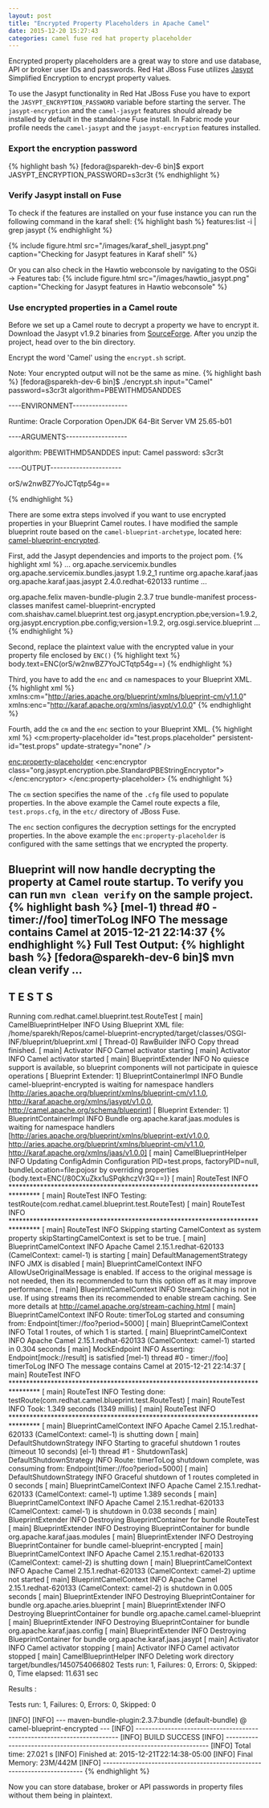 ```yaml
---
layout: post
title: "Encrypted Property Placeholders in Apache Camel"
date: 2015-12-20 15:27:43
categories: camel fuse red hat property placeholder
---
```

Encrypted property placeholders are a great way to store and use database, API or broker user IDs and passwords. Red Hat JBoss Fuse utilizes [Jasypt][1] Simplified Encryption to encrypt property values.

To use the Jasypt functionality in Red Hat JBoss Fuse you have to export the `JASYPT_ENCRYPTION_PASSWORD` variable before starting the server. The `jasypt-encryption` and the `camel-jasypt` features should already be installed by default in the standalone Fuse install. In Fabric mode your profile needs the `camel-jasypt` and the `jasypt-encryption` features installed.

### Export the encryption password
{% highlight bash %}
[fedora@sparekh-dev-6 bin]$ export JASYPT_ENCRYPTION_PASSWORD=s3cr3t
{% endhighlight %}
### Verify Jasypt install on Fuse
To check if the features are installed on your fuse instance you can run the following command in the karaf shell:
{% highlight bash %}
features:list -i | grep jasypt
{% endhighlight %}
<!--![karaf_shell_jasypt.png](/images/karaf_shell_jasypt.png)-->
{% include figure.html src="/images/karaf_shell_jasypt.png" caption="Checking for Jasypt features in Karaf shell" %}

Or you can also check in the Hawtio webconsole by navigating to the OSGi &rarr; Features tab:
{% include figure.html src="/images/hawtio_jasypt.png" caption="Checking for Jasypt features in Hawtio webconsole" %}

### Use encrypted properties in a Camel route
Before we set up a Camel route to decrypt a property we have to encrypt it. Download the Jasypt v1.9.2 binaries from [SourceForge][2]. After you unzip the project, head over to the bin directory.

Encrypt the word 'Camel' using the `encrypt.sh` script.

Note: Your encrypted output will not be the same as mine.
{% highlight bash %}
[fedora@sparekh-dev-6 bin]$ ./encrypt.sh input="Camel" password=s3cr3t algorithm=PBEWITHMD5ANDDES

----ENVIRONMENT-----------------

Runtime: Oracle Corporation OpenJDK 64-Bit Server VM 25.65-b01



----ARGUMENTS-------------------

algorithm: PBEWITHMD5ANDDES
input: Camel
password: s3cr3t



----OUTPUT----------------------

orS/w2nwBZ7YoJCTqtp54g==

{% endhighlight %}  

There are some extra steps involved if you want to use encrypted properties in your Blueprint Camel routes. I have modified the sample blueprint route based on the `camel-blueprint-archetype`, located here: [camel-blueprint-encrypted][3].

First, add the Jasypt dependencies and imports to the project pom.
{% highlight xml %}
...
<dependency>
    <groupId>org.apache.servicemix.bundles</groupId>
    <artifactId>org.apache.servicemix.bundles.jasypt</artifactId>
    <version>1.9.2_1</version>
    <scope>runtime</scope>
</dependency>
<dependency>
    <groupId>org.apache.karaf.jaas</groupId>
    <artifactId>org.apache.karaf.jaas.jasypt</artifactId>
    <version>2.4.0.redhat-620133</version>
    <scope>runtime</scope>
</dependency>
...
<!-- to generate the MANIFEST-FILE of the bundle -->
<plugin>
    <groupId>org.apache.felix</groupId>
    <artifactId>maven-bundle-plugin</artifactId>
    <version>2.3.7</version>
    <extensions>true</extensions>
    <executions>
        <execution>
            <id>bundle-manifest</id>
            <phase>process-classes</phase>
            <goals>
                <goal>manifest</goal>
            </goals>
        </execution>
    </executions>
    <configuration>
        <instructions>
            <Bundle-SymbolicName>camel-blueprint-encrypted</Bundle-SymbolicName>
            <Private-Package>com.shaishav.camel.blueprint.test</Private-Package>
            <Import-Package>org.jasypt.encryption.pbe;version=1.9.2, org.jasypt.encryption.pbe.config;version=1.9.2, org.osgi.service.blueprint</Import-Package>
        </instructions>
        </configuration>
</plugin>
...
{% endhighlight %}

Second, replace the plaintext value with the encrypted value in your property file enclosed by `ENC()`
{% highlight text %}
body.text=ENC(orS/w2nwBZ7YoJCTqtp54g==)
{% endhighlight %}

Third, you have to add the `enc` and `cm` namespaces to your Blueprint XML.
{% highlight xml %}
xmlns:cm="http://aries.apache.org/blueprint/xmlns/blueprint-cm/v1.1.0"
xmlns:enc="http://karaf.apache.org/xmlns/jasypt/v1.0.0"
{% endhighlight %}

Fourth, add the `cm` and the `enc` section to your Blueprint XML.
{% highlight xml %}
<cm:property-placeholder id="test.props.placeholder" persistent-id="test.props" update-strategy="none" />

<enc:property-placeholder>
    <enc:encryptor class="org.jasypt.encryption.pbe.StandardPBEStringEncryptor">
        <property name="config">
            <bean class="org.jasypt.encryption.pbe.config.EnvironmentStringPBEConfig">
                <property name="algorithm" value="PBEWithMD5AndDES" />
                <property name="passwordEnvName" value="JASYPT_ENCRYPTION_PASSWORD" />
            </bean>
        </property>
    </enc:encryptor>
</enc:property-placeholder>
{% endhighlight %}

The `cm` section specifies the name of the `.cfg` file used to populate properties. In the above example the Camel route expects a file, `test.props.cfg`, in the `etc/` directory of JBoss Fuse.

The `enc` section configures the decryption settings for the encrypted properties. In the above example the `enc:property-placeholder` is configured with the same settings that we encrypted the property.

Blueprint will now handle decrypting the property at Camel route startup. To verify you can run `mvn clean verify` on the sample project.
{% highlight bash %}
[mel-1) thread #0 - timer://foo] timerToLog                     INFO  The message contains Camel at 2015-12-21 22:14:37
{% endhighlight %}
Full Test Output:
{% highlight bash %}
[fedora@sparekh-dev-6 bin]$ mvn clean verify
...
-------------------------------------------------------
 T E S T S
-------------------------------------------------------
Running com.redhat.camel.blueprint.test.RouteTest
[                          main] CamelBlueprintHelper           INFO  Using Blueprint XML file: /home/sparekh/Repos/camel-blueprint-encrypted/target/classes/OSGI-INF/blueprint/blueprint.xml
[                      Thread-0] RawBuilder                     INFO  Copy thread finished.
[                          main] Activator                      INFO  Camel activator starting
[                          main] Activator                      INFO  Camel activator started
[                          main] BlueprintExtender              INFO  No quiesce support is available, so blueprint components will not participate in quiesce operations
[         Blueprint Extender: 1] BlueprintContainerImpl         INFO  Bundle camel-blueprint-encrypted is waiting for namespace handlers [http://aries.apache.org/blueprint/xmlns/blueprint-cm/v1.1.0, http://karaf.apache.org/xmlns/jasypt/v1.0.0, http://camel.apache.org/schema/blueprint]
[         Blueprint Extender: 1] BlueprintContainerImpl         INFO  Bundle org.apache.karaf.jaas.modules is waiting for namespace handlers [http://aries.apache.org/blueprint/xmlns/blueprint-ext/v1.0.0, http://aries.apache.org/blueprint/xmlns/blueprint-cm/v1.1.0, http://karaf.apache.org/xmlns/jaas/v1.0.0]
[                          main] CamelBlueprintHelper           INFO  Updating ConfigAdmin Configuration PID=test.props, factoryPID=null, bundleLocation=file:pojosr by overriding properties {body.text=ENC(/80CXuZkx1uSPqkhczVr3Q==)}
[                          main] RouteTest                      INFO  ********************************************************************************
[                          main] RouteTest                      INFO  Testing: testRoute(com.redhat.camel.blueprint.test.RouteTest)
[                          main] RouteTest                      INFO  ********************************************************************************
[                          main] RouteTest                      INFO  Skipping starting CamelContext as system property skipStartingCamelContext is set to be true.
[                          main] BlueprintCamelContext          INFO  Apache Camel 2.15.1.redhat-620133 (CamelContext: camel-1) is starting
[                          main] DefaultManagementStrategy      INFO  JMX is disabled
[                          main] BlueprintCamelContext          INFO  AllowUseOriginalMessage is enabled. If access to the original message is not needed, then its recommended to turn this option off as it may improve performance.
[                          main] BlueprintCamelContext          INFO  StreamCaching is not in use. If using streams then its recommended to enable stream caching. See more details at http://camel.apache.org/stream-caching.html
[                          main] BlueprintCamelContext          INFO  Route: timerToLog started and consuming from: Endpoint[timer://foo?period=5000]
[                          main] BlueprintCamelContext          INFO  Total 1 routes, of which 1 is started.
[                          main] BlueprintCamelContext          INFO  Apache Camel 2.15.1.redhat-620133 (CamelContext: camel-1) started in 0.304 seconds
[                          main] MockEndpoint                   INFO  Asserting: Endpoint[mock://result] is satisfied
[mel-1) thread #0 - timer://foo] timerToLog                     INFO  The message contains Camel at 2015-12-21 22:14:37
[                          main] RouteTest                      INFO  ********************************************************************************
[                          main] RouteTest                      INFO  Testing done: testRoute(com.redhat.camel.blueprint.test.RouteTest)
[                          main] RouteTest                      INFO  Took: 1.349 seconds (1349 millis)
[                          main] RouteTest                      INFO  ********************************************************************************
[                          main] BlueprintCamelContext          INFO  Apache Camel 2.15.1.redhat-620133 (CamelContext: camel-1) is shutting down
[                          main] DefaultShutdownStrategy        INFO  Starting to graceful shutdown 1 routes (timeout 10 seconds)
[el-1) thread #1 - ShutdownTask] DefaultShutdownStrategy        INFO  Route: timerToLog shutdown complete, was consuming from: Endpoint[timer://foo?period=5000]
[                          main] DefaultShutdownStrategy        INFO  Graceful shutdown of 1 routes completed in 0 seconds
[                          main] BlueprintCamelContext          INFO  Apache Camel 2.15.1.redhat-620133 (CamelContext: camel-1) uptime 1.389 seconds
[                          main] BlueprintCamelContext          INFO  Apache Camel 2.15.1.redhat-620133 (CamelContext: camel-1) is shutdown in 0.038 seconds
[                          main] BlueprintExtender              INFO  Destroying BlueprintContainer for bundle RouteTest
[                          main] BlueprintExtender              INFO  Destroying BlueprintContainer for bundle org.apache.karaf.jaas.modules
[                          main] BlueprintExtender              INFO  Destroying BlueprintContainer for bundle camel-blueprint-encrypted
[                          main] BlueprintCamelContext          INFO  Apache Camel 2.15.1.redhat-620133 (CamelContext: camel-2) is shutting down
[                          main] BlueprintCamelContext          INFO  Apache Camel 2.15.1.redhat-620133 (CamelContext: camel-2) uptime not started
[                          main] BlueprintCamelContext          INFO  Apache Camel 2.15.1.redhat-620133 (CamelContext: camel-2) is shutdown in 0.005 seconds
[                          main] BlueprintExtender              INFO  Destroying BlueprintContainer for bundle org.apache.aries.blueprint
[                          main] BlueprintExtender              INFO  Destroying BlueprintContainer for bundle org.apache.camel.camel-blueprint
[                          main] BlueprintExtender              INFO  Destroying BlueprintContainer for bundle org.apache.karaf.jaas.config
[                          main] BlueprintExtender              INFO  Destroying BlueprintContainer for bundle org.apache.karaf.jaas.jasypt
[                          main] Activator                      INFO  Camel activator stopping
[                          main] Activator                      INFO  Camel activator stopped
[                          main] CamelBlueprintHelper           INFO  Deleting work directory target/bundles/1450754066802
Tests run: 1, Failures: 0, Errors: 0, Skipped: 0, Time elapsed: 11.631 sec

Results :

Tests run: 1, Failures: 0, Errors: 0, Skipped: 0

[INFO]
[INFO] --- maven-bundle-plugin:2.3.7:bundle (default-bundle) @ camel-blueprint-encrypted ---
[INFO] ------------------------------------------------------------------------
[INFO] BUILD SUCCESS
[INFO] ------------------------------------------------------------------------
[INFO] Total time: 27.021 s
[INFO] Finished at: 2015-12-21T22:14:38-05:00
[INFO] Final Memory: 23M/442M
[INFO] ------------------------------------------------------------------------
{% endhighlight %}

Now you can store database, broker or API passwords in property files without them being in plaintext.

[1]: http://jasypt.org/ "Jasypt"
[2]: http://sourceforge.net/projects/jasypt/files/jasypt/jasypt%201.9.2/jasypt-1.9.2-dist.zip/download "SourceForge"
[3]: https://github.com/smparekh/camel-blueprint-encrypted "camel-blueprint-encrypted"
